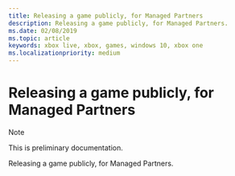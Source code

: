 ```yaml
---
title: Releasing a game publicly, for Managed Partners
description: Releasing a game publicly, for Managed Partners.
ms.date: 02/08/2019
ms.topic: article
keywords: xbox live, xbox, games, windows 10, xbox one
ms.localizationpriority: medium
---
```


# Releasing a game publicly, for Managed Partners

> [!NOTE]
> This is preliminary documentation.

Releasing a game publicly, for Managed Partners.
